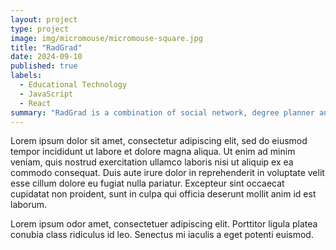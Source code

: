 ```yaml
---
layout: project
type: project
image: img/micromouse/micromouse-square.jpg
title: "RadGrad"
date: 2024-09-10
published: true
labels:
  - Educational Technology
  - JavaScript
  - React
summary: "RadGrad is a combination of social network, degree planner and career explorer. It is intended to improve engagement, retention, and diversity in undergraduate STEM majors."
---
```


Lorem ipsum dolor sit amet, consectetur adipiscing elit, sed do eiusmod tempor incididunt ut labore et dolore magna aliqua. Ut enim ad minim veniam, quis nostrud exercitation ullamco laboris nisi ut aliquip ex ea commodo consequat. Duis aute irure dolor in reprehenderit in voluptate velit esse cillum dolore eu fugiat nulla pariatur. Excepteur sint occaecat cupidatat non proident, sunt in culpa qui officia deserunt mollit anim id est laborum.

Lorem ipsum odor amet, consectetuer adipiscing elit. Porttitor ligula platea conubia class ridiculus id leo. Senectus mi iaculis a eget potenti euismod.
